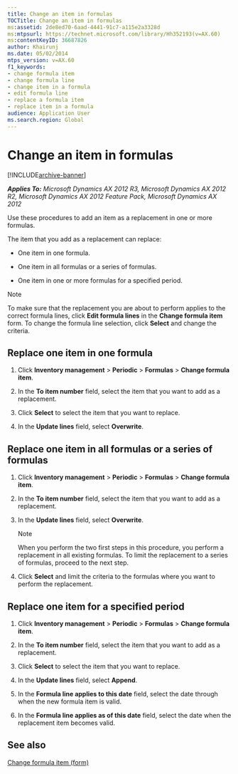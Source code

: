 ```yaml
---
title: Change an item in formulas
TOCTitle: Change an item in formulas
ms:assetid: 2de8ed70-6aad-4441-91c7-a115e2a3328d
ms:mtpsurl: https://technet.microsoft.com/library/Hh352193(v=AX.60)
ms:contentKeyID: 36687826
author: Khairunj
ms.date: 05/02/2014
mtps_version: v=AX.60
f1_keywords:
- change formula item
- change formula line
- change item in a formula
- edit formula line
- replace a formula item
- replace item in a formula
audience: Application User
ms.search.region: Global
---
```


# Change an item in formulas 


[!INCLUDE[archive-banner](includes/archive-banner.md)]


_**Applies To:** Microsoft Dynamics AX 2012 R3, Microsoft Dynamics AX 2012 R2, Microsoft Dynamics AX 2012 Feature Pack, Microsoft Dynamics AX 2012_

Use these procedures to add an item as a replacement in one or more formulas.

The item that you add as a replacement can replace:

  - One item in one formula.

  - One item in all formulas or a series of formulas.

  - One item in one or more formulas for a specified period.


> [!NOTE]
> <P>To make sure that the replacement you are about to perform applies to the correct formula lines, click <STRONG>Edit formula lines</STRONG> in the <STRONG>Change formula item</STRONG> form. To change the formula line selection, click <STRONG>Select</STRONG> and change the criteria.</P>



## Replace one item in one formula

1.  Click **Inventory management** \> **Periodic** \> **Formulas** \> **Change formula item**.

2.  In the **To item number** field, select the item that you want to add as a replacement.

3.  Click **Select** to select the item that you want to replace.

4.  In the **Update lines** field, select **Overwrite**.

## Replace one item in all formulas or a series of formulas

1.  Click **Inventory management** \> **Periodic** \> **Formulas** \> **Change formula item**.

2.  In the **To item number** field, select the item that you want to add as a replacement.

3.  In the **Update lines** field, select **Overwrite**.
    

    > [!NOTE]
    > <P>When you perform the two first steps in this procedure, you perform a replacement in all existing formulas. To limit the replacement to a series of formulas, proceed to the next step.</P>



4.  Click **Select** and limit the criteria to the formulas where you want to perform the replacement.

## Replace one item for a specified period

1.  Click **Inventory management** \> **Periodic** \> **Formulas** \> **Change formula item**.

2.  In the **To item number** field, select the item that you want to add as a replacement.

3.  Click **Select** to select the item that you want to replace.

4.  In the **Update lines** field, select **Append**.

5.  In the **Formula line applies to this date** field, select the date through when the new formula item is valid.

6.  In the **Formula line applies as of this date** field, select the date when the replacement item becomes valid.

## See also

[Change formula item (form)](https://technet.microsoft.com/library/hh209311\(v=ax.60\))

  


